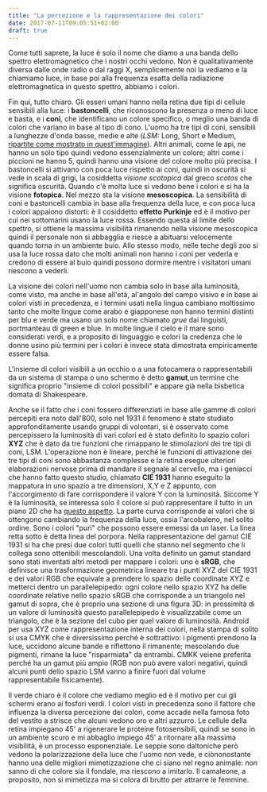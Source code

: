 ```yaml
---
title: "La percezione e la rappresentazione dei colori"
date: 2017-07-11T09:05:51+02:00
draft: true
---
```


Come tutti saprete, la luce è solo il nome che diamo a una banda dello spettro elettromagnetico che i nostri occhi vedono. Non è qualitativamente diversa dalle onde radio o dai raggi X, semplicemente noi la vediamo e la chiamiamo luce, in base poi alla frequenza esatta della radiazione elettromagnetica in questo spettro, abbiamo i colori.

Fin qui, tutto chiaro. Gli esseri umani hanno nella retina due tipi di cellule sensibili alla luce: i __bastoncelli__, che riconoscono la presenza o meno di luce e basta, e i __coni__, che identificano un colore specifico, o meglio una banda di colori che variano in base al tipo di cono. L'uomo ha tre tipi di coni, sensibili a lunghezze d'onda basse, medie e alte (_LSM:_ Long, Short e Medium, [ripartite come mostrato in quest'immagine](https://en.wikipedia.org/wiki/Cone_cell#/media/File:Cones_SMJ2_E.svg)).
Altri animali, come le api, ne hanno un solo tipo quindi vedono essenzialmente un colore; altri come i piccioni ne hanno 5, quindi hanno una visione del colore molto più precisa.
I bastoncelli si attivano con poca luce rispetto ai coni, quindi in oscurità si vede in scala di grigi, la cosiddetta _visione scotopica_ dal greco *scotos* che significa oscurità. Quando c'è molta luce si vedono bene i colori e si ha la visione __fotopica__. Nel mezzo sta la visione __mesoscopica__.
La sensibilità di coni e bastoncelli cambia in base alla frequenza della luce, e con poca luca i colori appaiono distorti: è il cosiddetto __effetto Purkinje__ ed è il motivo per cui nei sottomarini usano la luce rossa. Essendo questa al limite dello spettro, si ottiene la massima visibilità rimanendo nella visione mesoscopica quindi il personale non si abbagglia e riesce a abituarsi velocemente quando torna in un ambiente buio. Allo stesso modo, nelle teche degli zoo si usa la luce rossa dato che molti animali non hanno i coni per vederla e credono di essere al buio quindi possono dormire mentre i visitatori umani riescono a vederli.

La visione dei colori nell'uomo non cambia solo in base alla luminosità, come visto, ma anche in base all'età, al'angolo del campo visivo e in base ai colori visti in precedenza, e i termini usati nella lingua cambiano moltissimo tanto che molte lingue come arabo e giapponese non hanno termini distinti per blu e verde ma usano un solo nome chiamato *grue* dai linguisti, portmanteau di green e blue. In molte lingue il cielo e il mare sono considerati verdi, e a proposito di linguaggio e colori la credenza che le donne usino più termini per i colori è invece stata dimostrata empiricamente essere falsa.

L'insieme di colori visibili a un occhio o a una fotocamera o rappresentabili da un sistema di stampa o uno schermo è detto __gamut__,un termine che significa proprio "insieme di colori possibili" e appare già nella bisbetica domata di Shakespeare.

Anche se il fatto che i coni fossero differenziati in base alle gamme di colori percepiti era noto dall'800, solo nel 1931 il fenomeno è stato studiato approfonditamente usando gruppi di volontari, si è osservato come percepissero la luminosità di vari colori ed è stato definito lo spazio colori __XYZ__ che è dato da tre funzioni che rimappano le stimolazioni dei tre tipi di coni, LSM. L'operazione non è lineare, perché le funzioni di attivazione dei tre tipi di coni sono abbastanza complesse e la retina esegue ulteriori elaborazioni nervose prima di mandare il segnale al cervello, ma i geniacci che hanno fatto questo studio, chiamato __CIE 1931__ hanno eseguito la mappatura  in uno spazio a tre dimensioni, X,Y e Z appunto, con l'accorgimento di fare corrispondere il valore Y con la luminosità.
Siccome Y è la luminosità, se interessa solo il colore si può rappresentare il tutto in un piano 2D che ha [questo aspetto](https://it.wikipedia.org/wiki/Spazio_colore_sRGB#/media/File:Cie_Chart_with_sRGB_gamut_by_spigget.png). La parte curva corrisponde ai valori che si ottengono cambiando la frequenza della luce, ossia l'arcobaleno, nel solito ordine. Sono i colori "puri" che possono essere emessi da un laser. La linea retta sotto è detta linea del porpora. Nella rappresentazione del gamut CIE 1931 si ha che presi due colori tutti quelli che stanno nel segmento che li collega sono ottenibili mescolandoli. Una volta definito un gamut standard sono stati inventati altri metodi per mappare i colori: uno è __sRGB__, che definisce una trasformazione geometrica lineare tra i punti XYZ del CIE 1931 e dei valori RGB che equivale a prendere lo spazio delle coordinate XYZ e metterci dentro un parallelepipedo: ogni colore nello spazio XYZ ha delle coordinate relative nello spazio sRGB che corrisponde a un triangolo nel gamut di sopra, che è proprio una sezione di una figura 3D: in prossimità di un valore di luminosità questo parallelepipedo è visualizzabile come un triangolo, che è la sezione del cubo per quel valore di luminosità. Android per usa XYZ come rappresentazione interna dei colori, nella stampa di solito si usa CMYK che è diversissimo perché è sottrattivo: i pigmenti prendono la luce, uccidono alcune bande e riflettono il rimanente; mescolando due pigmenti, rimane la luce "risparmiata" da entrambi. CMKK veiene preferita perché ha un gamut più ampio (RGB non può avere valori negativi, quindi alcuni punti dello spazio LSM vanno a finire fuori dal volume rappresentabile fisicamente).

Il verde chiaro è il colore che vediamo meglio ed è il motivo per cui gli schermi erano ai fosfori verdi. I colori visti in precedenza sono il fattore che influenza la diversa percezione dei colori, come accade nella famosa foto del vestito a strisce che alcuni vedono oro e altri azzurro. Le cellule della retina  impiegano 45' a rigenerare le proteine fotosensibili, quindi se sono in un ambiente scuro e mi abbaglio impiego 45' a ritornare alla massima visibilità, è un processo esponenziale.
Le seppie sono daltoniche però vedono la polarizzazione della luce che l'uomo non vede, e ciònonostante hanno una delle migliori mimetizzazione che ci siano nel regno animale: non sanno di che colore sia il fondale, ma riescono a imitarlo. Il camaleone, a proposito, non si mimetizza ma si colora di brutto per attrarre le femmine.
